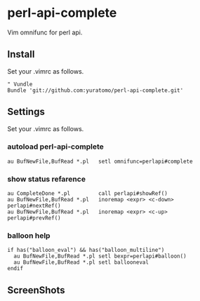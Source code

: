 perl-api-complete
=================
Vim omnifunc for perl api.

Install
-------
Set your .vimrc as follows.

    " Vundle
    Bundle 'git://github.com:yuratomo/perl-api-complete.git'

Settings
--------
Set your .vimrc as follows.
### autoload perl-api-complete
    au BufNewFile,BufRead *.pl   setl omnifunc=perlapi#complete
    
### show status refarence
    au CompleteDone *.pl         call perlapi#showRef()
    au BufNewFile,BufRead *.pl   inoremap <expr> <c-down> perlapi#nextRef()
    au BufNewFile,BufRead *.pl   inoremap <expr> <c-up>   perlapi#prevRef()

### balloon help
    if has("balloon_eval") && has("balloon_multiline") 
      au BufNewFile,BufRead *.pl setl bexpr=perlapi#balloon()
      au BufNewFile,BufRead *.pl setl ballooneval
    endif
    
ScreenShots
----------

